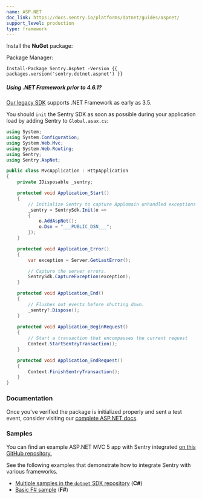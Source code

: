 ```yaml
---
name: ASP.NET
doc_link: https://docs.sentry.io/platforms/dotnet/guides/aspnet/
support_level: production
type: framework
---
```


Install the **NuGet** package:

Package Manager:

```shell
Install-Package Sentry.AspNet -Version {{ packages.version('sentry.dotnet.aspnet') }}
```

<div class="alert alert-info" role="alert"><h5 class="no_toc">Using .NET Framework prior to 4.6.1?</h5>
    <div class="alert-body content-flush-bottom">
        <a href="https://docs.sentry.io/clients/csharp/">Our legacy SDK</a> supports .NET Framework as early as 3.5.
    </div>
</div>

You should `init` the Sentry SDK as soon as possible during your application load by adding Sentry to `Global.asax.cs`:

```csharp
using System;
using System.Configuration;
using System.Web.Mvc;
using System.Web.Routing;
using Sentry;
using Sentry.AspNet;

public class MvcApplication : HttpApplication
{
    private IDisposable _sentry;

    protected void Application_Start()
    {
        // Initialize Sentry to capture AppDomain unhandled exceptions and more.
        _sentry = SentrySdk.Init(o =>
        {
            o.AddAspNet();
            o.Dsn = "___PUBLIC_DSN___";
        });
    }

    protected void Application_Error()
    {
        var exception = Server.GetLastError();

        // Capture the server errors.
        SentrySdk.CaptureException(exception);
    }

    protected void Application_End()
    {
        // Flushes out events before shutting down.
        _sentry?.Dispose();
    }
    
    protected void Application_BeginRequest()
    {
        // Start a transaction that encompasses the current request
        Context.StartSentryTransaction();
    }

    protected void Application_EndRequest()
    {
        Context.FinishSentryTransaction();
    }
}
```

### Documentation

Once you've verified the package is initialized properly and sent a test event, consider visiting our [complete ASP.NET docs](https://docs.sentry.io/platforms/dotnet/guides/aspnet/).

### Samples

You can find an example ASP.NET MVC 5 app with Sentry integrated [on this GitHub repository.](https://github.com/getsentry/examples/tree/master/dotnet/AspNetMvc5Ef6)

See the following examples that demonstrate how to integrate Sentry with various frameworks.

- [Multiple samples in the `dotnet` SDK repository](https://github.com/getsentry/sentry-dotnet/tree/main/samples) (**C#**)
- [Basic F# sample](https://github.com/sentry-demos/fsharp) (**F#**)

